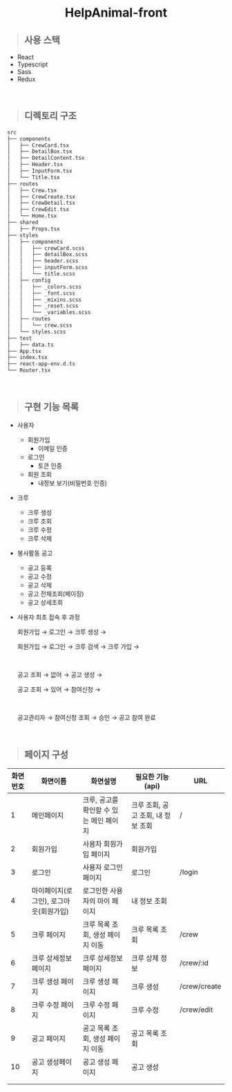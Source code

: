 <h1 align="center">HelpAnimal-front</h1>

> ## 사용 스택

- React
- Typescript
- Sass
- Redux

<br>

> ## 디렉토리 구조

```bash
src
├── components
│   ├── CrewCard.tsx
│   ├── DetailBox.tsx
│   ├── DetailContent.tsx
│   ├── Header.tsx
│   ├── InputForm.tsx
│   └── Title.tsx
├── routes
│   ├── Crew.tsx
│   ├── CrewCreate.tsx
│   ├── CrewDetail.tsx
│   ├── CrewEdit.tsx
│   └── Home.tsx
├── shared
│   ├── Props.tsx
├── styles
│   ├── components
│   │   ├── crewCard.scss
│   │   ├── detailBox.scss
│   │   ├── header.scss
│   │   ├── inputForm.scss
│   │   └── title.scss
│   ├── config
│   │   ├── _colors.scss
│   │   ├── _font.scss
│   │   ├── _mixins.scss
│   │   ├── _reset.scss
│   │   └── _variables.scss
│   ├── routes
│   │   └── crew.scss
│   └── styles.scss
├── test
│   ├── data.ts
├── App.tsx
├── index.tsx
├── react-app-env.d.ts
└── Router.tsx
```

<br>

> ## 구현 기능 목록

- 사용자
  - 회원가입
    - 이메일 인증
  - 로그인
    - 토큰 인증
  - 회원 조회
    - 내정보 보기(비밀번호 인증)
- 크루
  - 크루 생성
  - 크루 조회
  - 크루 수정
  - 크루 삭제
- 봉사활동 공고

  - 공고 등록
  - 공고 수정
  - 공고 삭제
  - 공고 전체조회(페이징)
  - 공고 상세조회

- 사용자 최초 접속 후 과정

  회원가입 → 로그인 → 크루 생성 →

  회원가입 → 로그인 → 크루 검색 → 크루 가입 →

  <br>

  공고 조회 → 없어 → 공고 생성 →

  공고 조회 → 있어 → 참여신청 →

  <br>

  공고관리자 → 참여신청 조회 → 승인 → 공고 참여 완료

<br>

> ## 페이지 구성

| 화면번호 | 화면이름                               | 화면설명                                | 필요한 기능(api)                   | URL          |
| -------- | -------------------------------------- | --------------------------------------- | ---------------------------------- | ------------ |
| 1        | 메인페이지                             | 크루, 공고를 확인할 수 있는 메인 페이지 | 크루 조회, 공고 조회, 내 정보 조회 | /            |
| 2        | 회원가입                               | 사용자 회원가입 페이지                  | 회원가입                           |              |
| 3        | 로그인                                 | 사용자 로그인 페이지                    | 로그인                             | /login       |
| 4        | 마이페이지(로그인), 로그아웃(회원가입) | 로그인한 사용자의 마이 페이지           | 내 정보 조회                       |              |
| 5        | 크루 페이지                            | 크루 목록 조회, 생성 페이지 이동        | 크루 목록 조회                     | /crew        |
| 6        | 크루 상세정보 페이지                   | 크루 상세정보 페이지                    | 크루 상제 정보                     | /crew/:id    |
| 7        | 크루 생성 페이지                       | 크루 생성 페이지                        | 크루 생성                          | /crew/create |
| 8        | 크루 수정 페이지                       | 크루 수정 페이지                        | 크루 수정                          | /crew/edit   |
| 9        | 공고 페이지                            | 공고 목록 조회, 생성 페이지 이동        | 공고 목록 조회                     |              |
| 10       | 공고 생성페이지                        | 공고 생성 페이지                        | 공고 생성                          |              |
|          |                                        |                                         |                                    |              |
|          |                                        |                                         |                                    |              |
